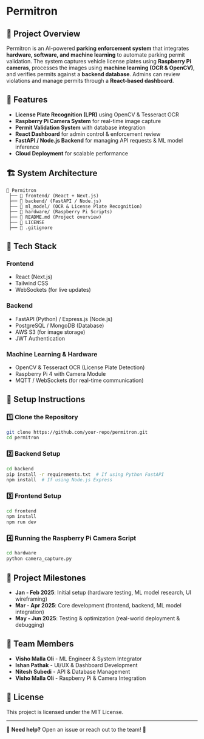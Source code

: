 # Permitron

## 🚀 Project Overview
Permitron is an AI-powered **parking enforcement system** that integrates **hardware, software, and machine learning** to automate parking permit validation. The system captures vehicle license plates using **Raspberry Pi cameras**, processes the images using **machine learning (OCR & OpenCV)**, and verifies permits against a **backend database**. Admins can review violations and manage permits through a **React-based dashboard**.

## 📌 Features
- **License Plate Recognition (LPR)** using OpenCV & Tesseract OCR
- **Raspberry Pi Camera System** for real-time image capture
- **Permit Validation System** with database integration
- **React Dashboard** for admin control & enforcement review
- **FastAPI / Node.js Backend** for managing API requests & ML model inference
- **Cloud Deployment** for scalable performance

## 🏗️ System Architecture
```
📂 Permitron
 ├── 📂 frontend/ (React + Next.js)
 ├── 📂 backend/ (FastAPI / Node.js)
 ├── 📂 ml_model/ (OCR & License Plate Recognition)
 ├── 📂 hardware/ (Raspberry Pi Scripts)
 ├── 📜 README.md (Project overview)
 ├── 📜 LICENSE
 ├── 📜 .gitignore
```

## 🔧 Tech Stack
### **Frontend**
- React (Next.js)
- Tailwind CSS
- WebSockets (for live updates)

### **Backend**
- FastAPI (Python) / Express.js (Node.js)
- PostgreSQL / MongoDB (Database)
- AWS S3 (for image storage)
- JWT Authentication

### **Machine Learning & Hardware**
- OpenCV & Tesseract OCR (License Plate Detection)
- Raspberry Pi 4 with Camera Module
- MQTT / WebSockets (for real-time communication)

## 📌 Setup Instructions
### **1️⃣ Clone the Repository**
```sh
git clone https://github.com/your-repo/permitron.git
cd permitron
```

### **2️⃣ Backend Setup**
```sh
cd backend
pip install -r requirements.txt  # If using Python FastAPI
npm install  # If using Node.js Express
```

### **3️⃣ Frontend Setup**
```sh
cd frontend
npm install
npm run dev
```

### **4️⃣ Running the Raspberry Pi Camera Script**
```sh
cd hardware
python camera_capture.py
```

## 📅 Project Milestones
- **Jan - Feb 2025**: Initial setup (hardware testing, ML model research, UI wireframing)
- **Mar - Apr 2025**: Core development (frontend, backend, ML model integration)
- **May - Jun 2025**: Testing & optimization (real-world deployment & debugging)

## 👥 Team Members
- **Visho Malla Oli** - ML Engineer & System Integrator
- **Ishan Pathak** - UI/UX & Dashboard Development
- **Nitesh Subedi** - API & Database Management
- **Visho Malla Oli** - Raspberry Pi & Camera Integration

## 📜 License
This project is licensed under the MIT License.

---
📌 **Need help?** Open an issue or reach out to the team! 🚀

